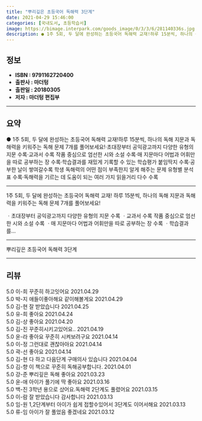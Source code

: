 ```yaml
---
title: "뿌리깊은 초등국어 독해력 3단계"
date: 2021-04-29 15:46:00
categories: [국내도서, 초등학습서]
image: https://bimage.interpark.com/goods_image/0/3/3/6/281140336s.jpg
description: ● 1주 5회, 두 달에 완성하는 초등국어 독해력 교재!하루 15분씩, 하나의 독해 지문과 독해력을 키워주는 독해 문제 7개를 풀어보세요!·초대장부터 공익광고까지 다양한 유형의 지문 수록·교과서 수록 작품 중심으로 엄선한 시와 소설 수록·매 지문마다 어법과 어휘만을 따로 공부하는 장
---
```


## **정보**

- **ISBN : 9791162720400**
- **출판사 : 마더텅**
- **출판일 : 20180305**
- **저자 : 마더텅 편집부**

------



## **요약**

●  1주 5회, 두 달에 완성하는 초등국어 독해력 교재!하루 15분씩, 하나의 독해 지문과 독해력을 키워주는 독해 문제 7개를 풀어보세요!·초대장부터 공익광고까지 다양한 유형의 지문 수록·교과서 수록 작품 중심으로 엄선한 시와 소설 수록·매 지문마다 어법과 어휘만을 따로 공부하는 장 수록·학습결과를 재밌게 기록할 수 있는 학습평가 붙임딱지 수록·공부한 날이 쌓여갈수록 학생 독해력의 어떤 점이 부족한지 알게 해주는 문제 유형별 분석표 수록·독해력을 기르는 데 도움이 되는 여러 가지 읽을거리 다수 수록

------

1주 5회, 두 달에 완성하는 초등국어 독해력 교재!
하루 15분씩, 하나의 독해 지문과 독해력을 키워주는 독해 문제 7개를 풀어보세요!

ㆍ초대장부터 공익광고까지 다양한 유형의 지문 수록
ㆍ교과서 수록 작품 중심으로 엄선한 시와 소설 수록
ㆍ매 지문마다 어법과 어휘만을 따로 공부하는 장 수록
ㆍ학습결과를... 

------


뿌리깊은 초등국어 독해력 3단계 

------


## **리뷰** 

5.0 이-희 꾸준히 하고잇어요  2021.04.29 <br/>5.0 박-지 애들이좋아해요 같이해볼게요 2021.04.29 <br/>5.0 김-현 잘 받았습니다 2021.04.25 <br/>5.0 유-희 좋아요 2021.04.24 <br/>5.0 김-상 좋아요 2021.04.20 <br/>5.0 김-진 꾸준히시키고있어요.. 2021.04.19 <br/>5.0 윤-라 좋아요 꾸준히 시켜보려구요 2021.04.14 <br/>5.0 이-정 그런대로 괜찮아아요 2021.04.14 <br/>5.0 곽-선 좋아요  2021.04.14 <br/>5.0 김-현 다 하고 다음단계 구매의사 있습니다 2021.04.04 <br/>5.0 김-향 이 책으로 꾸준히 독해공부합니다. 2021.04.01 <br/>5.0 강-준 뿌리깊은 독해 좋아요 2021.03.23 <br/>5.0 윤-애 아이가 풀기에 딱 좋아요 2021.03.16 <br/>5.0 백-진 3학년 용으로 샀어요.독해력 2단계도 풀렸어요 2021.03.15 <br/>5.0 이-람 잘 받았습니다 감사합니다  2021.03.13 <br/>5.0 임-원 1,2단계부터 아이가 쉽게 접할수있어서 3단계도 이어서해요 2021.03.13 <br/>5.0 류-임 아이가 잘 풀었음 좋겠네요 2021.03.12 <br/>